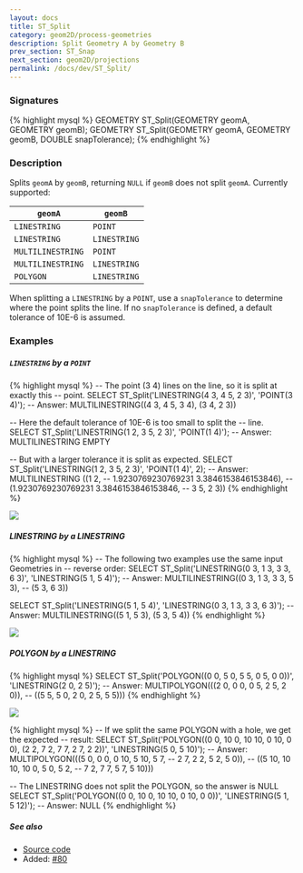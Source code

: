 ```yaml
---
layout: docs
title: ST_Split
category: geom2D/process-geometries
description: Split Geometry A by Geometry B
prev_section: ST_Snap
next_section: geom2D/projections
permalink: /docs/dev/ST_Split/
---
```


### Signatures

{% highlight mysql %}
GEOMETRY ST_Split(GEOMETRY geomA, GEOMETRY geomB);
GEOMETRY ST_Split(GEOMETRY geomA, GEOMETRY geomB,
                  DOUBLE snapTolerance);
{% endhighlight %}

### Description

Splits `geomA` by `geomB`, returning `NULL` if `geomB` does not
split `geomA`. Currently supported:

| `geomA`           | `geomB`      |
|-------------------|--------------|
| `LINESTRING`      | `POINT`      |
| `LINESTRING`      | `LINESTRING` |
| `MULTILINESTRING` | `POINT`      |
| `MULTILINESTRING` | `LINESTRING` |
| `POLYGON`         | `LINESTRING` |

When splitting a `LINESTRING` by a `POINT`, use a `snapTolerance` to
determine where the point splits the line.  If no `snapTolerance` is
defined, a default tolerance of 10E-6 is assumed.

### Examples

##### <code>LINESTRING</code> by a <code>POINT</code>

{% highlight mysql %}
-- The point (3 4) lines on the line, so it is split at exactly this
-- point.
SELECT ST_Split('LINESTRING(4 3, 4 5, 2 3)',
                'POINT(3 4)');
-- Answer: MULTILINESTRING((4 3, 4 5, 3 4), (3 4, 2 3))

-- Here the default tolerance of 10E-6 is too small to split the
-- line.
SELECT ST_Split('LINESTRING(1 2, 3 5, 2 3)',
                'POINT(1 4)');
-- Answer: MULTILINESTRING EMPTY

-- But with a larger tolerance it is split as expected.
SELECT ST_Split('LINESTRING(1 2, 3 5, 2 3)',
                'POINT(1 4)',
                2);
-- Answer: MULTILINESTRING ((1 2,
--                           1.9230769230769231 3.3846153846153846),
--                          (1.9230769230769231 3.3846153846153846,
--                           3 5, 2 3))
{% endhighlight %}

<img class="displayed" src="../ST_Split_1.png"/>

##### LINESTRING by a LINESTRING

{% highlight mysql %}
-- The following two examples use the same input Geometries in
-- reverse order:
SELECT ST_Split('LINESTRING(0 3, 1 3, 3 3, 6 3)',
                'LINESTRING(5 1, 5 4)');
-- Answer: MULTILINESTRING((0 3, 1 3, 3 3, 5 3),
--                         (5 3, 6 3))

SELECT ST_Split('LINESTRING(5 1, 5 4)',
                'LINESTRING(0 3, 1 3, 3 3, 6 3)');
-- Answer: MULTILINESTRING((5 1, 5 3), (5 3, 5 4))
{% endhighlight %}

<img class="displayed" src="../ST_Split_2.png"/>

##### POLYGON by a LINESTRING

{% highlight mysql %}
SELECT ST_Split('POLYGON((0 0, 5 0, 5 5, 0 5, 0 0))',
                'LINESTRING(2 0, 2 5)');
-- Answer: MULTIPOLYGON(((2 0, 0 0, 0 5, 2 5, 2 0)),
--                      ((5 5, 5 0, 2 0, 2 5, 5 5)))
{% endhighlight %}

<img class="displayed" src="../ST_Split_3.png"/>

{% highlight mysql %}
-- If we split the same POLYGON with a hole, we get the expected
-- result:
SELECT ST_Split('POLYGON((0 0, 10 0, 10 10, 0 10, 0 0),
                         (2 2, 7 2, 7 7, 2 7, 2 2))',
                'LINESTRING(5 0, 5 10)');
-- Answer: MULTIPOLYGON(((5 0, 0 0, 0 10, 5 10, 5 7,
--                        2 7, 2 2, 5 2, 5 0)),
--                      ((5 10, 10 10, 10 0, 5 0, 5 2,
--                        7 2, 7 7, 5 7, 5 10)))

-- The LINESTRING does not split the POLYGON, so the answer is NULL
SELECT ST_Split('POLYGON((0 0, 10 0, 10 10, 0 10, 0 0))',
                'LINESTRING(5 1, 5 12)');
-- Answer: NULL
{% endhighlight %}

##### See also

* <a href="https://github.com/irstv/H2GIS/blob/master/h2spatial-ext/src/main/java/org/h2gis/h2spatialext/function/spatial/processing/ST_Split.java" target="_blank">Source code</a>
* Added: <a href="https://github.com/irstv/H2GIS/pull/80" target="_blank">#80</a>
